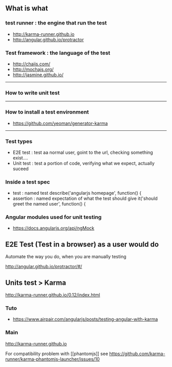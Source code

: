 ## What is what 
### test runner : the engine that run the test
* http://karma-runner.github.io
* http://angular.github.io/protractor

### Test framework : the language of the test 
* http://chaijs.com/
* http://mochajs.org/
* http://jasmine.github.io/

*** 
### How to write unit test 


*** 
### How to install a test environment 

* https://github.com/yeoman/generator-karma

***
### Test types

* E2E test : test aa normal user, goint to the url, checking something exist....
* Unit test : test a portion of code, verifying what we expect, actually suceed

### Inside a test spec

* test : named test describe('angularjs homepage', function() {
* assertion : named expectation of what the test should give it('should greet the named user', function() {

### Angular modules used for unit testing 

* https://docs.angularjs.org/api/ngMock

## E2E Test (Test in a browser) as a user would do 

Automate the way you do, when you are manually testing

http://angular.github.io/protractor/#/

## Units test > Karma 

http://karma-runner.github.io/0.12/index.html

### Tuto 

* https://www.airpair.com/angularjs/posts/testing-angular-with-karma

### Main 

http://karma-runner.github.io

For compatibility problem with [[phantomjs]] see 
https://github.com/karma-runner/karma-phantomjs-launcher/issues/10